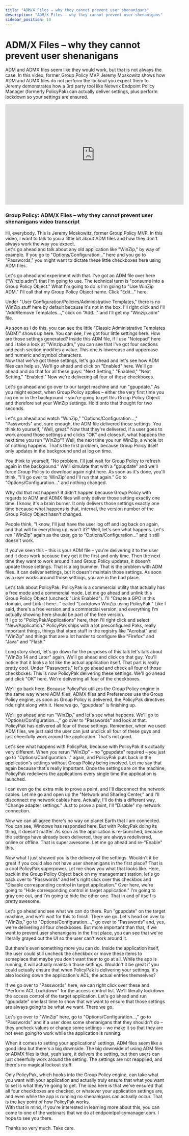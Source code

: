 ```yaml
---
title: "ADM/X Files – why they cannot prevent user shenanigans"
description: "ADM/X Files – why they cannot prevent user shenanigans"
sidebar_position: 10
---
```


# ADM/X Files – why they cannot prevent user shenanigans

ADM and ADMX files seem like they would work, but that is not always the case. In this video, former
Group Policy MVP Jeremy Moskowitz shows how ADM and ADMX files do not perform the lockout you expect
them to. Jeremy demonstrates how a 3rd party tool like Netwrix Endpoint Policy Manager (formerly
PolicyPak) can actually deliver settings, plus perform lockdown so your settings are ensured.

<iframe width="560" height="315" src="https://www.youtube.com/embed/UK23JWVJm-c?si=3Yz1sgdu3OBnaN-k" title="YouTube video player" frameborder="0" allow="accelerometer; autoplay; clipboard-write; encrypted-media; gyroscope; picture-in-picture; web-share" referrerpolicy="strict-origin-when-cross-origin" allowfullscreen></iframe>

### Group Policy: ADM/X Files – why they cannot prevent user shenanigans video transcript

Hi, everybody. This is Jeremy Moskowitz, former Group Policy MVP. In this video, I want to talk to
you a little bit about ADM files and how they don't always work the way you expect.  
Let's go ahead and talk about any old application like "WinZip," by way of example. If you go to
"Options/Configuration…" here and you go to "Passwords," you might want to dictate these little
checkboxes here using ADM files.

Let's go ahead and experiment with that. I've got an ADM file over here ("Winzip.adm") that I'm
going to use. The technical term is "consume into a Group Policy Object." What I'm going to do is
I'm going to "Use WinZip ADM." I'll call that my Group Policy Object name. Click "Edit…" here.

Under "User Configuration/Policies/Administrative Templates," there is no WinZip stuff here by
default because it's not in the box. I'll right click and I'll "Add/Remove Templates…," click on
"Add…" and I'll get my "Winzip.adm" file.

As soon as I do this, you can see the little "Classic Administrative Templates (ADM)" shows up here.
You can see, I've got four little settings here. How are those settings generated? Inside this ADM
file, if I use "Notepad" here and I take a look at "Winzip.adm," you can see that I've got four
sections and each section modifies a value. This one is lowercase and uppercase and numeric and
symbol characters.  
Now that we've got these settings, let's go ahead and let's see how ADM files can help us. We'll go
ahead and click on "Enabled" here. We'll go ahead and do that for all these guys: "Next Setting,"
"Enabled," "Next Setting," "Enabled." Now we're delivering all four of these checkboxes.

Let's go ahead and go over to our target machine and run "gpupdate." As you might expect, when Group
Policy applies – either the very first time you log on or in the background – you're going to get
this Group Policy Object and therefore set your WinZip settings. Hold onto that thought for two
seconds.

Let's go ahead and watch "WinZip," "Options/Configuration…," "Passwords" and, sure enough, the ADM
file delivered those settings. You think to yourself, "Well, great." Now that they're delivered, if
a user goes to work around those settings and clicks "OK" and closes it, what happens the next time
you run "WinZip"? Well, the next time you run WinZip, a whole lot of nothing happens. That's the
first problem, because Group Policy itself only updates in the background and at log on time.

You think to yourself, "No problem. I'll just wait for Group Policy to refresh again in the
background." We'll simulate that with a "gpupdate" and we'll force Group Policy to download again
right here. As soon as it's done, you'll think, "I'll go over to ‘WinZip' and I'll run that again."
Go to "Options/Configuration…" and nothing changed.

Why did that not happen? It didn't happen because Group Policy with regards to ADM and ADMX files
will only deliver those setting exactly one time. I know, it's a brain burner. It only delivers
those settings exactly one time because what happens is that, internal, the version number of the
Group Policy Object hasn't changed.

People think, "I know, I'll just have the user log off and log back on again, and that will fix
everything up, won't it?" Well, let's see what happens. Let's run "WinZip" again as the user, go to
"Options/Configuration…" and it still doesn't work.

If you've seen this – this is your ADM file – you're delivering it to the user and it does work
because they get it the first and only time. Then the next time they want to work around it and
Group Policy updates, it doesn't update those settings. That is a big bummer. That is the problem
with ADM files. It can deliver settings, but it doesn't maintain those settings. As soon as a user
works around those settings, you are in the bad place.

Let's talk about PolicyPak. PolicyPak is a commercial utility that actually has a free mode and a
commercial mode. Let me go ahead and unlink this Group Policy Object (uncheck "Link Enabled"). I'll
"Create a GPO in this domain, and Link it here…" called "Lockdown WinZip using PolicyPak." Like I
said, there's a free version and a commercial version, and everything I'm actually showing here
should be part of the free version.  
If I go to "PolicyPak/Applications" here, then I'll right click and select "New/Application."
PolicyPak ships with a lot preconfigured Paks, really important things, things that store stuff in
the registry like "Acrobat" and "WinZip" and things that are a lot harder to configure like
"Firefox" and "Java" and "Flash."

Long story short, let's go down for the purposes of this talk let's talk about "WinZip 14 and Later"
again. We'll go ahead and click on that guy. You'll notice that it looks a lot like the actual
application itself. That part is really pretty cool. Under "Passwords," let's go ahead and check all
four of those checkboxes. This is now PolicyPak delivering these settings. We'll go ahead and click
"OK" here. We're delivering all four of the checkboxes.

We'll go back here. Because PolicyPak utilizes the Group Policy engine in the same way where ADM
files, ADMX files and Preferences use the Group Policy engine, as soon as Group Policy is delivered,
the PolicyPak directives ride right along with it. Here we go, "gpupdate" is finishing up.

We'll go ahead and run "WinZip," and let's see what happens. We'll go to "Options/Configuration…,"
go over to "Passwords" and look at that. PolicyPak has delivered all four of those settings.
Remember, when we used ADM files, we just said the user can just unclick all four of these guys and
just cheerfully work around the application. That's not good.

Let's see what happens with PolicyPak, because with PolicyPak it's actually very different. When you
rerun "WinZip" – no "gpupdate" required – you just go to "Options/Configuration…" again, and
PolicyPak puts back in the application's settings without Group Policy being involved. Let me say
that again because that's really important. Once the settings are on the machine, PolicyPak
redelivers the applications every single time the application is launched.

I can even go the extra mile to prove a point, and I'll disconnect the network cables. Let me go and
open up the "Network and Sharing Center," and I'll disconnect my network cables here. Actually, I'll
do this a different way, "Change adapter settings." Just to prove a point, I'll "Disable" my network
connection.

Now we can all agree there's no way on planet Earth that I am connected. You can see, Windows has
responded here. But with PolicyPak doing its thing, it doesn't matter. As soon as the application is
re-launched, because the settings have already been delivered, they are always redelivered, online
or offline. That is super awesome. Let me go ahead and re-"Enable" this.

Now what I just showed you is the delivery of the settings. Wouldn't it be great if you could also
not have user shenanigans in the first place? That is a cool PolicyPak superpower. Let me show you
what that looks like. Here, back in the Group Policy Object back on my management station, let's go
back over to "Passwords" and let's right click over this checkbox and "Disable corresponding control
in target application." Over here, we're going to "Hide corresponding control in target
application." I'm going to gray one out, and I'm going to hide the other one. That in and of itself
is pretty awesome.

Let's go ahead and see what we can do there. Run "gpupdate" on the target machine, and we'll wait
for this to finish. There we go. Let's head on over to "WinZip," go to "Options/Configuration…," go
over to "Passwords" and, yes, we're delivering all four checkboxes. But more important than that, if
we want to prevent user shenanigans in the first place, you can see that we've literally grayed out
the UI so the user can't work around it.

But there's even something more you can do. Inside the application itself, the user could still
uncheck the checkbox or move these items to someplace that maybe you don't want them to go at all.
While the app is running, it will actually maintain those settings. Wouldn't it be great if you
could actually ensure that when PolicyPak is delivering your settings, it's also locking down the
application's ACL, the actual entries themselves?

If we go over to "Passwords" here, we can right click over these and "Perform ACL Lockdown" for the
access control list. We'll literally lockdown the access control of the target application. Let's go
ahead and run "gpupdate" one last time to show that we want to ensure that those settings are always
going to be what we want. There we go.

Let's go over to "WinZip" here, go to "Options/Configuration…," go to "Passwords" and if a user does
some shenanigans that they shouldn't do – they uncheck values or change some settings – we make it
so that they are not even going to work while the application is running.

When it comes to setting your applications' settings, ADM files seem like a good idea but there's a
big downside. The big downside of using ADM files or ADMX files is that, yeah sure, it delivers the
setting, but then users can just cheerfully work around the setting. The settings are not reapplied,
and there's no magical lockout stuff.

Only PolicyPak, which hooks into the Group Policy engine, can take what you want with your
application and actually truly ensure that what you want to set is what they're going to get. The
idea here is that we've ensured that all four checkboxes are checked, or whatever your application
settings are, and even while the app is running no shenanigans can actually occur. That is the key
point of how PolicyPak works.  
With that in mind, if you're interested in learning more about this, you can come to one of the
webinars that we do at endpointpolicymanager.com. I hope to see you there.

Thanks so very much. Take care.
